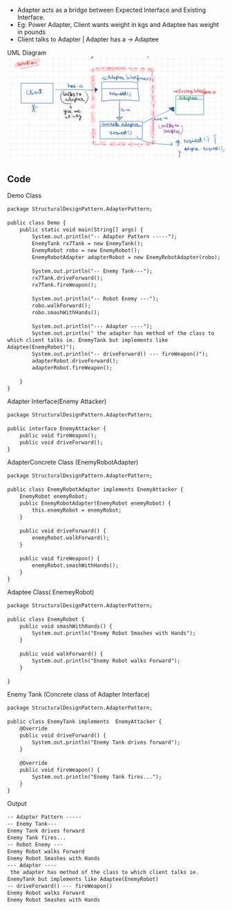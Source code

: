 - Adapter acts as a bridge between Expected Interface and Existing Interface.
- Eg: Power Adapter, Client wants weight in kgs and Adaptee has weight in pounds
- Client talks to Adapter | Adapter has a -> Adaptee

UML Diagram
![](attachements/Adapter.jpeg)

## Code

Demo Class
```
package StructuralDesignPattern.AdapterPattern;  
  
public class Demo {  
    public static void main(String[] args) {  
        System.out.println("-- Adapter Pattern -----");  
        EnemyTank rx7Tank = new EnemyTank();  
        EnemyRobot robo = new EnemyRobot();  
        EnemyRobotAdapter adapterRobot = new EnemyRobotAdapter(robo);  
  
        System.out.println("-- Enemy Tank---");  
        rx7Tank.driveForward();  
        rx7Tank.fireWeapon();  
  
        System.out.println("-- Robot Enemy ---");  
        robo.walkForward();  
        robo.smashWithHands();  
  
        System.out.println("--- Adapter ----");  
        System.out.println(" the adapter has method of the class to which client talks ie. EnemyTank but implements like Adaptee(EnemyRobot)");  
        System.out.println("-- driveForward() --- fireWeapon()");  
        adapterRobot.driveForward();  
        adapterRobot.fireWeapon();  
  
    }  
}
```

Adapter Interface(Enemy Attacker)
```
package StructuralDesignPattern.AdapterPattern;  
  
public interface EnemyAttacker {  
    public void fireWeapon();  
    public void driveForward();  
}
```

AdapterConcrete Class (EnemyRobotAdapter)
```
package StructuralDesignPattern.AdapterPattern;  
  
public class EnemyRobotAdapter implements EnemyAttacker {  
    EnemyRobot enemyRobot;  
    public EnemyRobotAdapter(EnemyRobot enemyRobot) {  
        this.enemyRobot = enemyRobot;  
    }  
  
    public void driveForward() {  
        enemyRobot.walkForward();  
    }  
  
    public void fireWeapon() {  
        enemyRobot.smashWithHands();  
    }  
}
```

Adaptee Class( EnemeyRobot)
```
package StructuralDesignPattern.AdapterPattern;  
  
public class EnemyRobot {  
    public void smashWithHands() {  
        System.out.println("Enemy Robot Smashes with Hands");  
    }  
  
    public void walkForward() {  
        System.out.println("Enemy Robot walks Forward");  
    }  
  
}
```

Enemy Tank (Concrete class of Adapter Interface)
```
package StructuralDesignPattern.AdapterPattern;  
  
public class EnemyTank implements  EnemyAttacker {  
    @Override  
    public void driveForward() {  
        System.out.println("Enemy Tank drives forward");  
    }  
  
    @Override  
    public void fireWeapon() {  
        System.out.println("Enemy Tank fires...");  
    }  
}
```

Output
```
-- Adapter Pattern -----
-- Enemy Tank---
Enemy Tank drives forward
Enemy Tank fires...
-- Robot Enemy ---
Enemy Robot walks Forward
Enemy Robot Smashes with Hands
--- Adapter ----
 the adapter has method of the class to which client talks ie. EnemyTank but implements like Adaptee(EnemyRobot)
-- driveForward() --- fireWeapon()
Enemy Robot walks Forward
Enemy Robot Smashes with Hands
```